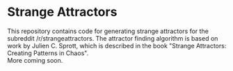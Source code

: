 # Strange Attractors

This repository contains code for generating strange attractors for the subreddit /r/strangeattractors. 
The attractor finding algorithm is based on work by Julien C. Sprott, which is described in the book "Strange Attractors: Creating Patterns in Chaos".  
More coming soon.
